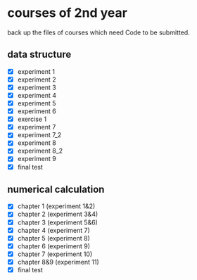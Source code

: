 # courses of 2nd year

back up the files of courses which need Code to be submitted.

## data structure

- [x] experiment 1
- [x] experiment 2
- [x] experiment 3
- [x] experiment 4
- [x] experiment 5
- [x] experiment 6
- [x] exercise 1
- [x] experiment 7
- [x] experiment 7\_2
- [x] experiment 8
- [x] experiment 8\_2
- [x] experiment 9
- [x] final test

## numerical calculation

- [x] chapter 1 \(experiment 1&2\)
- [x] chapter 2 \(experiment 3&4\)
- [x] chapter 3 \(experiment 5&6\)
- [x] chapter 4 \(experiment 7\)
- [x] chapter 5 \(experiment 8\)
- [x] chapter 6 \(experiment 9\)
- [x] chapter 7 \(experiment 10\)
- [x] chapter 8&9 \(experiment 11\)
- [x] final test